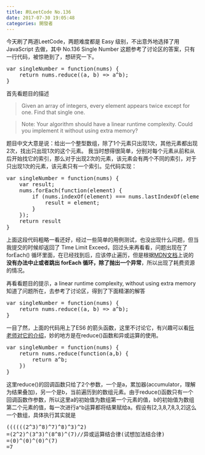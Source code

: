 ```yaml
---
title: 刷LeetCode No.136
date: 2017-07-30 19:05:48
categories: 開發者
---
```

今天刷了两道LeetCode，两题难度都是 Easy 级别，不出意外地选择了用 JavaScript 去做，其中 No.136 Single Number 这题参考了讨论区的答案，只有一行代码，被惊艳到了，想研究一下。
<pre>
var singleNumber = function(nums) {
    return nums.reduce((a, b) => a^b);
}
</pre>
<!-- more -->
首先看题目的描述
>Given an array of integers, every element appears twice except for one. Find that single one.

>Note:
>Your algorithm should have a linear runtime complexity. Could you implement it without using extra memory?

题目中文大意是说：给出一个整型数组，除了1个元素只出现1次，其他元素都出现2次，找出只出现1次的这个元素。
我当时想得很简单，分别对每个元素从前和从后开始找它的索引，那么对于出现2次的元素，该元素会有两个不同的索引，对于只出现1次的元素，该元素只有一个索引。见代码实现：
<pre>
var singleNumber = function(nums) {
    var result;
    nums.forEach(function(element) {
        if (nums.indexOf(element) === nums.lastIndexOf(element)) {
            result = element;
        }
    });
    return result
}    
</pre>

上面这段代码粗略一看还好，经过一些简单的用例测试，也没出现什么问题，但当我提交的时候却返回了 Time Limit Exceed，回过头来再看看，问题出现在了 forEach() 循环里面，在已经找到后，应该停止遍历，但是根据[MDN文档](https://developer.mozilla.org/zh-CN/docs/Web/JavaScript/Reference/Global_Objects/Array/forEach)上说的**没有办法中止或者跳出 forEach 循环，除了抛出一个异常**，所以出现了耗费资源的情况。

再看看题目的提示，a linear runtime complexity, without using extra memory
知道了问题所在，去参考了讨论区，得到了下面精湛的解答
<pre>
var singleNumber = function(nums) {
    return nums.reduce((a, b) => a^b);
}
</pre>
一目了然，上面的代码用上了ES6 的箭头函数，这里不讨论它，有兴趣可以看[阮老师对它的介绍](http://es6.ruanyifeng.com/#docs/function#箭头函数)，妙的地方是在reduce()函数和异或运算的使用。
<pre>
var singleNumber = function(nums) {
    return nums.reduce(function(a,b) {
        return a^b;
    })
}
</pre>
这里reduce()的回调函数只给了2个参数，一个是a，累加器(accumulator，理解为结果叠加)，另一个是b，当前遍历到的数组元素。由于reduce()函数只有一个回调函数作参数，所以这里a的初始值为数组第一个元素的值，b的初始值为数组第二个元素的值，每一次进行a^b运算都将结果赋给a。假设有[2,3,8,7,8,3,2]这么一个数组，具体执行其实就是
<pre>
((((((2^3)^8)^7)^8)^3)^2)
=(2^2)^(3^3)^(8^8)^(7)//异或运算结合律(试想加法结合律)
=(0)^(0)^(0)^(7)
=7
</pre>